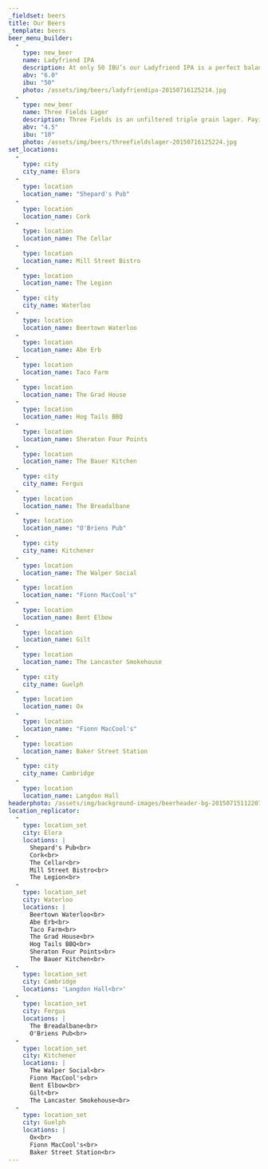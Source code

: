 ```yaml
---
_fieldset: beers
title: Our Beers
_template: beers
beer_menu_builder:
  - 
    type: new_beer
    name: Ladyfriend IPA
    description: At only 50 IBU’s our Ladyfriend IPA is a perfect balance between the light and the dark! A distinct malt profile provides a strong backbone giving way to subtle notes of balanced wild mountain honey and caramel. The aroma is one of passion fruit, citrus, and spring-valley heather!
    abv: "6.0"
    ibu: "50"
    photo: /assets/img/beers/ladyfriendipa-20150716125214.jpg
  - 
    type: new_beer
    name: Three Fields Lager
    description: Three Fields is an unfiltered triple grain lager. Paying homage to the rich agricultural heritage of the area, the malt profile consists of Barley, Wheat and Rye, providing a mouth feel that is smooth and robust while remaining light and refreshing.
    abv: "4.5"
    ibu: "10"
    photo: /assets/img/beers/threefieldslager-20150716125224.jpg
set_locations:
  - 
    type: city
    city_name: Elora
  - 
    type: location
    location_name: "Shepard's Pub"
  - 
    type: location
    location_name: Cork
  - 
    type: location
    location_name: The Cellar
  - 
    type: location
    location_name: Mill Street Bistro
  - 
    type: location
    location_name: The Legion
  - 
    type: city
    city_name: Waterloo
  - 
    type: location
    location_name: Beertown Waterloo
  - 
    type: location
    location_name: Abe Erb
  - 
    type: location
    location_name: Taco Farm
  - 
    type: location
    location_name: The Grad House
  - 
    type: location
    location_name: Hog Tails BBQ
  - 
    type: location
    location_name: Sheraton Four Points
  - 
    type: location
    location_name: The Bauer Kitchen
  - 
    type: city
    city_name: Fergus
  - 
    type: location
    location_name: The Breadalbane
  - 
    type: location
    location_name: "O'Briens Pub"
  - 
    type: city
    city_name: Kitchener
  - 
    type: location
    location_name: The Walper Social
  - 
    type: location
    location_name: "Fionn MacCool's"
  - 
    type: location
    location_name: Bent Elbow
  - 
    type: location
    location_name: Gilt
  - 
    type: location
    location_name: The Lancaster Smokehouse
  - 
    type: city
    city_name: Guelph
  - 
    type: location
    location_name: Ox
  - 
    type: location
    location_name: "Fionn MacCool's"
  - 
    type: location
    location_name: Baker Street Station
  - 
    type: city
    city_name: Cambridge
  - 
    type: location
    location_name: Langdon Hall
headerphoto: /assets/img/background-images/beerheader-bg-20150715112207.jpg
location_replicator:
  - 
    type: location_set
    city: Elora
    locations: |
      Shepard's Pub<br>
      Cork<br>
      The Cellar<br>
      Mill Street Bistro<br>
      The Legion<br>
  - 
    type: location_set
    city: Waterloo
    locations: |
      Beertown Waterloo<br>
      Abe Erb<br>
      Taco Farm<br>
      The Grad House<br>
      Hog Tails BBQ<br>
      Sheraton Four Points<br>
      The Bauer Kitchen<br>
  - 
    type: location_set
    city: Cambridge
    locations: 'Langdon Hall<br>'
  - 
    type: location_set
    city: Fergus
    locations: |
      The Breadalbane<br>
      O'Briens Pub<br>
  - 
    type: location_set
    city: Kitchener
    locations: |
      The Walper Social<br>
      Fionn MacCool's<br>
      Bent Elbow<br>
      Gilt<br>
      The Lancaster Smokehouse<br>
  - 
    type: location_set
    city: Guelph
    locations: |
      Ox<br>
      Fionn MacCool's<br>
      Baker Street Station<br>
---
```

